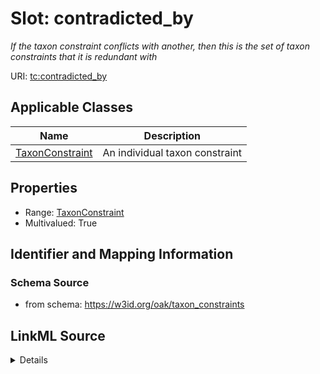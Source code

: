 # Slot: contradicted_by
_If the taxon constraint conflicts with another,  then this is the set of taxon constraints that it is redundant with_


URI: [tc:contradicted_by](https://w3id.org/linkml/taxon_constraints/contradicted_by)



<!-- no inheritance hierarchy -->




## Applicable Classes

| Name | Description |
| --- | --- |
[TaxonConstraint](TaxonConstraint.md) | An individual taxon constraint






## Properties

* Range: [TaxonConstraint](TaxonConstraint.md)
* Multivalued: True








## Identifier and Mapping Information







### Schema Source


* from schema: https://w3id.org/oak/taxon_constraints




## LinkML Source

<details>
```yaml
name: contradicted_by
description: If the taxon constraint conflicts with another,  then this is the set
  of taxon constraints that it is redundant with
from_schema: https://w3id.org/oak/taxon_constraints
rank: 1000
multivalued: true
alias: contradicted_by
owner: TaxonConstraint
domain_of:
- TaxonConstraint
range: TaxonConstraint

```
</details>